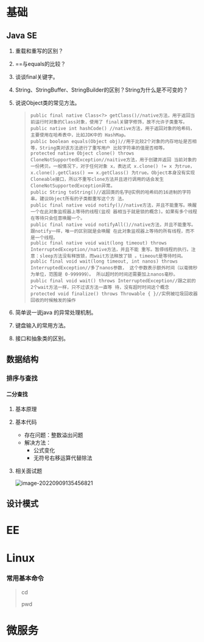 # 基础

## Java SE

1. 重载和重写的区别？

2. ==与equals的比较？

3. 谈谈final关键字。

4. String、StringBuffer、StringBuilder的区别？String为什么是不可变的？

5. 说说Object类的常见方法。

   > ~~~ 
   > public final native Class<?> getClass()//native方法，用于返回当前运行时对象的Class对象，使用了 final关键字修饰，故不允许子类重写。
   > public native int hashCode() //native方法，用于返回对象的哈希码，主要使用在哈希表中，比如JDK中的 HashMap。 
   > public boolean equals(Object obj)//用于比较2个对象的内存地址是否相等，String类对该方法进行了重写用户 比较字符串的值是否相等。 
   > protected native Object clone() throws CloneNotSupportedException//naitive方法，用于创建并返回 当前对象的一份拷贝。一般情况下，对于任何对象 x，表达式 x.clone() != x 为true，x.clone().getClass() == x.getClass() 为true。Object本身没有实现Cloneable接口，所以不重写clone方法并且进行调用的话会发生 CloneNotSupportedException异常。 
   > public String toString()//返回类的名字@实例的哈希码的16进制的字符串。建议Object所有的子类都重写这个方 法。
   > public final native void notify()//native方法，并且不能重写。唤醒一个在此对象监视器上等待的线程(监视 器相当于就是锁的概念)。如果有多个线程在等待只会任意唤醒一个。 
   > public final native void notifyAll()//native方法，并且不能重写。跟notify一样，唯一的区别就是会唤醒 在此对象监视器上等待的所有线程，而不是一个线程。 
   > public final native void wait(long timeout) throws InterruptedException//native方法，并且不能 重写。暂停线程的执行。注意：sleep方法没有释放锁，而wait方法释放了锁 。timeout是等待时间。 
   > public final void wait(long timeout, int nanos) throws InterruptedException//多了nanos参数， 这个参数表示额外时间（以毫微秒为单位，范围是 0-999999）。 所以超时的时间还需要加上nanos毫秒。 
   > public final void wait() throws InterruptedException//跟之前的2个wait方法一样，只不过该方法一直等 待，没有超时时间这个概念 
   > protected void finalize() throws Throwable { }//实例被垃圾回收器回收的时候触发的操作
   > ~~~
   >
   > 

6. 简单说一说java 的异常处理机制。

7. 键盘输入的常用方法。

8. 接口和抽象类的区别。

## 数据结构

### 排序与查找

#### 二分查找

1. 基本原理

2. 基本代码

   * 存在问题：整数溢出问题
   * 解决方法：
     * 公式变化
     * 无符号右移运算代替除法

3. 相关面试题

   ![image-20220909135456821](D:\学习\road-of-coding\面试备试.assets\image-20220909135456821.png)

## 设计模式

# EE

# Linux

### 常用基本命令

> cd 
>
> pwd
>
> 

# 微服务

